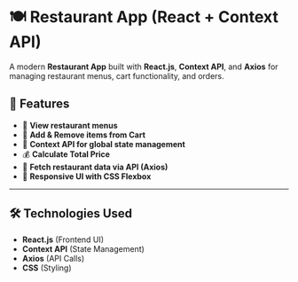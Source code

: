 # 🍽️ Restaurant App (React + Context API)

A modern **Restaurant App** built with **React.js**, **Context API**, and **Axios** for managing restaurant menus, cart functionality, and orders.

## 🚀 Features
- 📌 **View restaurant menus**
- 🛒 **Add & Remove items from Cart**
- 🔄 **Context API for global state management**
- 💰 **Calculate Total Price**
- 🔗 **Fetch restaurant data via API (Axios)**
- 🎨 **Responsive UI with CSS Flexbox**

---

## 🛠️ Technologies Used
- **React.js** (Frontend UI)
- **Context API** (State Management)
- **Axios** (API Calls)
- **CSS** (Styling)

